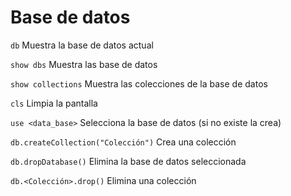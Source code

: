 # Base de datos

`db` Muestra la base de datos actual 

`show dbs` Muestra las base de datos 

`show collections` Muestra las colecciones de la base de datos 

`cls` Limpia la pantalla 

`use <data_base>` Selecciona la base de datos (si no existe la crea) 

`db.createCollection("Colección")` Crea una colección 

`db.dropDatabase()` Elimina la base de datos seleccionada 

`db.<Colección>.drop()` Elimina una colección 